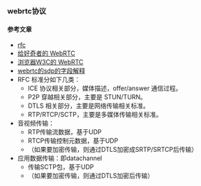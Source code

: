 ### webrtc协议

#### 参考文章
* [rfc](https://datatracker.ietf.org/wg/rtcweb/documents/)
* [给好奇者的 WebRTC](https://webrtcforthecurious.com/zh/)
* [浏览器W3C的 WebRTC](https://www.w3.org/TR/webrtc/)
* [webrtc的sdp的字段解释](https://webrtchacks.github.io/sdp-anatomy/)
* RFC 标准分如下几类：
  * ICE 协议相关部分，媒体描述，offer/answer 通信过程。
  * P2P 穿越相关部分，主要是 STUN/TURN。
  * DTLS 相关部分，主要是网络传输相关标准。
  * RTP/RTCP/SCTP，主要是多媒体传输相关标准。
* 音视频传输：
  * RTP传输流数据，基于UDP
  * RTCP传输控制元数据，基于UDP
  * （如果要加密传输，则通过DTLS加密成SRTP/SRTCP后传输）
* 应用数据传输：即datachannel
  * 传输SCTP包，基于UDP
  * （如果要加密传输，则通过DTLS加密后传输）





